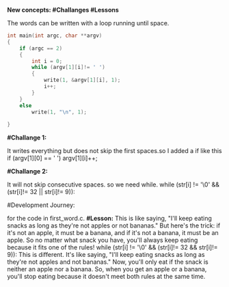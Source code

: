 **New concepts: #Challanges #Lessons**

The words can be written with a loop running until space.  
```c
int main(int argc, char **argv)
{
	if (argc == 2)
	{
		int i = 0;
		while (argv[1][i]!= ' ')
		{
			write(1, &argv[1][i], 1);
			i++;
		}
	}
	else
		write(1, "\n", 1);
	
}
```
**#Challange 1:**

It writes everything but does not skip the first spaces.so I added a if like this 
if (argv[1][0] == ' ')
argv[1][i]++;

**#Challange 2:**

It will not skip consecutive spaces. so we need while.
while (str[i] != '\0' && (str[i]!= 32 || str[i]!= 9)):


#Development Journey:

for the code in first_word.c.
**#Lesson:**
This is like saying, "I'll keep eating snacks as long as they're not apples or not bananas." But here's the trick: if it's not an apple, it must be a banana, and if it's not a banana, it must be an apple. So no matter what snack you have, you'll always keep eating because it fits one of the rules!
while (str[i] != '\0' && (str[i]!= 32 && str[i]!= 9)):
This is different. It's like saying, "I'll keep eating snacks as long as they're not apples and not bananas." Now, you'll only eat if the snack is neither an apple nor a banana. So, when you get an apple or a banana, you'll stop eating because it doesn't meet both rules at the same time.

